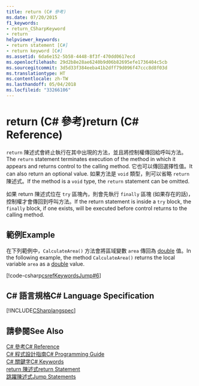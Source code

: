 ```yaml
---
title: return (C# 參考)
ms.date: 07/20/2015
f1_keywords:
- return_CSharpKeyword
- return
helpviewer_keywords:
- return statement [C#]
- return keyword [C#]
ms.assetid: 6da6e152-5b58-4448-8f3f-470dd0617ecd
ms.openlocfilehash: 29d2b8e28ae6240b9d06b82695efe1736404c5cb
ms.sourcegitcommit: 3d5d33f384eeba41b2dff79d096f47ccc8d8f03d
ms.translationtype: HT
ms.contentlocale: zh-TW
ms.lasthandoff: 05/04/2018
ms.locfileid: "33266106"
---
```

# <a name="return-c-reference"></a><span data-ttu-id="1650d-102">return (C# 參考)</span><span class="sxs-lookup"><span data-stu-id="1650d-102">return (C# Reference)</span></span>
<span data-ttu-id="1650d-103">`return` 陳述式會終止執行在其中出現的方法，並且將控制權傳回給呼叫方法。</span><span class="sxs-lookup"><span data-stu-id="1650d-103">The `return` statement terminates execution of the method in which it appears and returns control to the calling method.</span></span> <span data-ttu-id="1650d-104">它也可以傳回選擇性值。</span><span class="sxs-lookup"><span data-stu-id="1650d-104">It can also return an optional value.</span></span> <span data-ttu-id="1650d-105">如果方法是 `void` 類型，則可以省略 `return` 陳述式。</span><span class="sxs-lookup"><span data-stu-id="1650d-105">If the method is a `void` type, the `return` statement can be omitted.</span></span>  
  
 <span data-ttu-id="1650d-106">如果 return 陳述式位在 `try` 區塊內，則會先執行 `finally` 區塊 (如果存在的話)，控制權才會傳回到呼叫方法。</span><span class="sxs-lookup"><span data-stu-id="1650d-106">If the return statement is inside a `try` block, the `finally` block, if one exists, will be executed before control returns to the calling method.</span></span>  
  
## <a name="example"></a><span data-ttu-id="1650d-107">範例</span><span class="sxs-lookup"><span data-stu-id="1650d-107">Example</span></span>  
 <span data-ttu-id="1650d-108">在下列範例中，`CalculateArea()` 方法會將區域變數 `area` 傳回為 [double](../../../csharp/language-reference/keywords/double.md) 值。</span><span class="sxs-lookup"><span data-stu-id="1650d-108">In the following example, the method `CalculateArea()` returns the local variable `area` as a [double](../../../csharp/language-reference/keywords/double.md) value.</span></span>  
  
 [!code-csharp[csrefKeywordsJump#6](../../../csharp/language-reference/keywords/codesnippet/CSharp/return_1.cs)]  
  
## <a name="c-language-specification"></a><span data-ttu-id="1650d-109">C# 語言規格</span><span class="sxs-lookup"><span data-stu-id="1650d-109">C# Language Specification</span></span>  
 [!INCLUDE[CSharplangspec](~/includes/csharplangspec-md.md)]  
  
## <a name="see-also"></a><span data-ttu-id="1650d-110">請參閱</span><span class="sxs-lookup"><span data-stu-id="1650d-110">See Also</span></span>  
 [<span data-ttu-id="1650d-111">C# 參考</span><span class="sxs-lookup"><span data-stu-id="1650d-111">C# Reference</span></span>](../../../csharp/language-reference/index.md)  
 [<span data-ttu-id="1650d-112">C# 程式設計指南</span><span class="sxs-lookup"><span data-stu-id="1650d-112">C# Programming Guide</span></span>](../../../csharp/programming-guide/index.md)  
 [<span data-ttu-id="1650d-113">C# 關鍵字</span><span class="sxs-lookup"><span data-stu-id="1650d-113">C# Keywords</span></span>](../../../csharp/language-reference/keywords/index.md)  
 [<span data-ttu-id="1650d-114">return 陳述式</span><span class="sxs-lookup"><span data-stu-id="1650d-114">return Statement</span></span>](/cpp/cpp/return-statement-cpp)  
 [<span data-ttu-id="1650d-115">跳躍陳述式</span><span class="sxs-lookup"><span data-stu-id="1650d-115">Jump Statements</span></span>](../../../csharp/language-reference/keywords/jump-statements.md)
